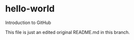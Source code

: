 # hello-world
Introduction to GitHub

This file is just an edited original README.md in this branch.
